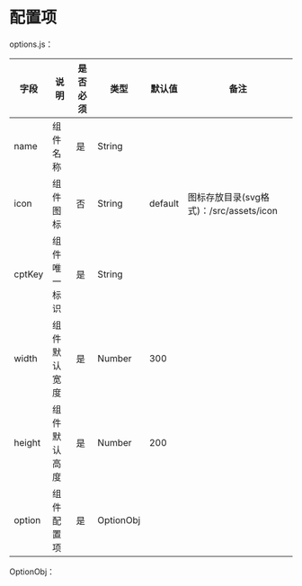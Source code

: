 # 配置项

options.js：

| 字段     | 说明     | 是否必须 | 类型        | 默认值     | 备注                             |
|--------|--------|------|-----------|---------|--------------------------------|
| name   | 组件名称   | 是    | String    |         |                                |
| icon   | 组件图标   | 否    | String    | default | 图标存放目录(svg格式)：/src/assets/icon |
| cptKey | 组件唯一标识 | 是 | String    |         |  |
| width  | 组件默认宽度 | 是 | Number    | 300     |  |
| height | 组件默认高度 | 是 | Number    | 200     |  |
| option | 组件配置项  | 是 | OptionObj |         |  |


OptionObj：